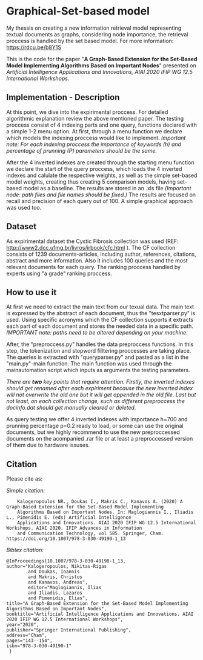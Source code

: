 # Graphical-Set-based model
My thessis on creating a new information retrieval model representing textual documents as graphs, considering node importance, the retrieval proccess is handled by the set based model. For more information:  https://rdcu.be/b8Y1S

This is the code for the paper "**A Graph-Based Extension for the Set-Based Model Implementing Algorithms Based on Important Nodes**" presented on _Artificial Intelligence Applications and Innovations, AIAI 2020 IFIP WG 12.5 International Workshops_.

## Implementation - Description

At this point, we dive into the expirimental proccess. For detailed algorithmic explanation review the above mentioned paper. The testing proccess consist of 4 indexing parts and one query, functions declared with a simple 1-2 menu option. At first, through a menu function we declare which models the indexing proccess would like to implement. _Important note: For each indexing proccess the importance of keywords (h) and percentage of prunning (P) parameters should be the same._ 

After the 4 inverted indexes are created through the starting menu function we declare the start of the query proccess, which loads the 4 inverted indexes and calulate the respective weights, as well as the simple set-based model weights, creating thus creating 5 comparison models, having set-based model as a baseline. The results are stored in an .xls file _(Important node: path files and file names should be fixed.)_ The results are focused on recall and precision of each query out of 100. A simple graphical approach was used too.        

## Dataset

As expirimental dataset the Cystic Fibrosis collection was used (REF: http://www2.dcc.ufmg.br/livros/irbook/cfc.html ). The CF collection consists of 1239 documents-articles, including author, references, citations, abstract and more information. Also it includes 100 queries and the most relevant documents for each query. The ranking proccess handled by experts using "a grade" ranking proccess.

## How to use it

At first we need to extract the main text from our texual data. The main text is expressed by the abstract of each document, thus the "tesxtparser.py" is used. Using specific acronyms which the CF collection supports it extracts each part of each document and stores the needed data in a specific path. _IMPORTANT note: paths need to be altered depending on your machine_.

After, the "preproccess.py" handles the data preproccess functions. In this step, the tokenization and stopword filltering  proccesses are taking place.
The queries is extracted with "queryparser.py" and pasted as a list in the "main.py"-main function. The main function was used through the mainautomation script which inputs as arguments the testing parameters. 

_There are **two** key points that require attention. Firstly, the inverted indexes should get renamed after each expiriment because the new inverted index will not overwrite the old one but it will get appended in the old file. Last but not least, on each collection change, such as different preproccess the docinfo.dat should get manually cleared or deleted._

As query testing we offer 4 inverted indexes with importance h=700 and prunning percentage p=0.2 ready to load, or some can use the original documents, but we highly recommend to use the new preproccessed documents on the acompanied .rar file or at least a preproccessed version of them due to hardware issuses. 

## Citation

Please cite as:

_Simple citation:_

        Kalogeropoulos NR., Doukas I., Makris C., Kanavos A. (2020) A Graph-Based Extension for the Set-Based Model Implementing
        Algorithms Based on Important Nodes. In: Maglogiannis I., Iliadis L., Pimenidis E. (eds) Artificial Intelligence 
        Applications and Innovations. AIAI 2020 IFIP WG 12.5 International Workshops. AIAI 2020. IFIP Advances in Information
        and Communication Technology, vol 585. Springer, Cham. https://doi.org/10.1007/978-3-030-49190-1_13

_Bibtex citation:_

    @InProceedings{10.1007/978-3-030-49190-1_13,
    author="Kalogeropoulos, Nikitas-Rigas
            and Doukas, Ioannis
            and Makris, Christos
            and Kanavos, Andreas",
            editor="Maglogiannis, Ilias
            and Iliadis, Lazaros
            and Pimenidis, Elias",
    title="A Graph-Based Extension for the Set-Based Model Implementing Algorithms Based on Important Nodes",
    booktitle="Artificial Intelligence Applications and Innovations. AIAI 2020 IFIP WG 12.5 International Workshops",
    year="2020",
    publisher="Springer International Publishing",
    address="Cham",
    pages="143--154",
    isbn="978-3-030-49190-1"
     }



